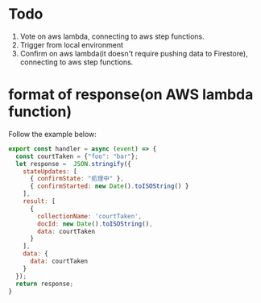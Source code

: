# Todo
1. Vote on aws lambda, connecting to aws step functions.
2. Trigger from local environment
3. Confirm on aws lambda(it doesn't require pushing data to Firestore), connecting to aws step functions.

# format of response(on AWS lambda function)
Follow the example below:
```javascript
export const handler = async (event) => {
  const courtTaken = {"foo": "bar"};
  let response =  JSON.stringify({
    stateUpdates: [
      { confirmState: "処理中" },
      { confirmStarted: new Date().toISOString() }
    ],
    result: [
      {
        collectionName: 'courtTaken',
        docId: new Date().toISOString(),
        data: courtTaken
      }
    ],
    data: {
      data: courtTaken
    }
  });
  return response;
}
```
